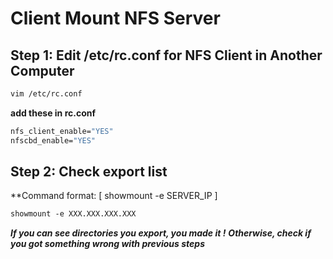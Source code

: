 # Client Mount NFS Server
## Step 1: Edit /etc/rc.conf for NFS Client in Another Computer
```csh
vim /etc/rc.conf
```
**add these in rc.conf**
```csh
nfs_client_enable="YES"
nfscbd_enable="YES"
```

## Step 2: Check export list
**Command format: [ showmount -e SERVER_IP ]
```csh
showmount -e XXX.XXX.XXX.XXX
```
***If you can see directories you export, you made it !***
***Otherwise, check if you got something wrong with previous steps*** 
